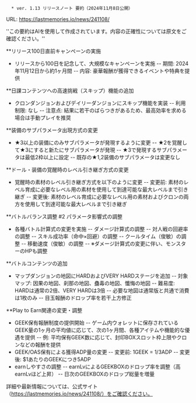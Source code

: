 
      * ver. 1.13 リリースノート 要約（2024年11月8日公開）
URL: https://lastmemories.io/news/241108/

''この要約はAIを使用して作成されています。内容の正確性については原文をご確認ください。''

**リリース100日直前キャンペーンの実施
- リリースから100日を記念して、大規模なキャンペーンを実施
-- 期間: 2024年11月12日から約1ヶ月間
-- 内容: 豪華報酬が獲得できるイベントや特典を提供

**日課コンテンツへの高速挑戦（スキップ）機能の追加
- クロンダンジョンおよびデイリーダンジョンにスキップ機能を実装
-- 利用制限: なし
-- 注意点: 結果に若干のばらつきがあるため、最高効率を求める場合は手動プレイを推奨

**装備のサブパラメータ出現方式の変更
- ★3以上の装備にのみサブパラメータが発現するように変更
-- ★2を覚醒して★3にすると新たにサブパラメータが発現
-- ★3で発現するサブパラメータは最低2枠以上に設定
-- 既存の★1,2装備のサブパラメータは変更なし

**ドール・装備の覚醒時のレベル引き継ぎ方式の変更
- 覚醒時の素材のレベル引き継ぎ方式を以下のように変更
-- 変更前: 素材のレベル育成に必要なレベル用の素材を使用して到達可能な最大レベルまで引き継ぎ
-- 変更後: 素材のレベル育成に必要なレベル用の素材およびクロンの両方を使用して到達可能な最大レベルまで引き継ぎ

**バトルバランス調整 #2 パラメータ影響式の調整
- 各種バトル計算式の変更を実施
-- ダメージ計算式の調整
-- 対人戦の回避率の調整
-- スキル成功率（命中×回避）の調整
-- クールタイム（俊敏）の調整
-- 移動速度（俊敏）の調整
-- ※ダメージ計算式の変更に伴い、モンスターのHPも調整

**バトルコンテンツの追加
- マップダンジョンの地図にHARDおよびVERY HARDステージを追加
-- 対象マップ: 因果の地図、刹那の地図、蠱毒の地図、懺悔の地図
-- 難易度: HARDは通常の2倍、VERY HARDは3倍
-- 必要な地図は通常版と共通で消費は1枚のみ
-- 目玉報酬のドロップ率を若干上方修正

**Play to Earn関連の変更・調整
- GEEK保有報酬制度の提供開始
-- ゲーム内ウォレットに保存されているGEEK量の1ヶ月の平均値に応じて、次の1ヶ月間、各種アイテムや機能的な優遇を提供
-- 例: 平均保有GEEK数に応じて、封印BOXスロット枠上限やクロンなどの報酬を提供
- GEEK/OAS保有による獲得ADP量の変更
-- 変更前: 1GEEK = 1/3ADP
-- 変更後: $1あたりのGEEKにつき5ADP
- earnしやすさの調整
-- earnLvによるGEEKBOXのドロップ率を調整（高earnLvほど上昇）
-- 日次のGEEKBOXのドロップ総量を増量

詳細や最新情報については、公式サイト（https://lastmemories.io/news/241108/）をご確認ください。    